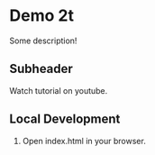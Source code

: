 # Demo 2t

Some description!

## Subheader

Watch tutorial on youtube.

## Local Development

1. Open index.html in your browser.